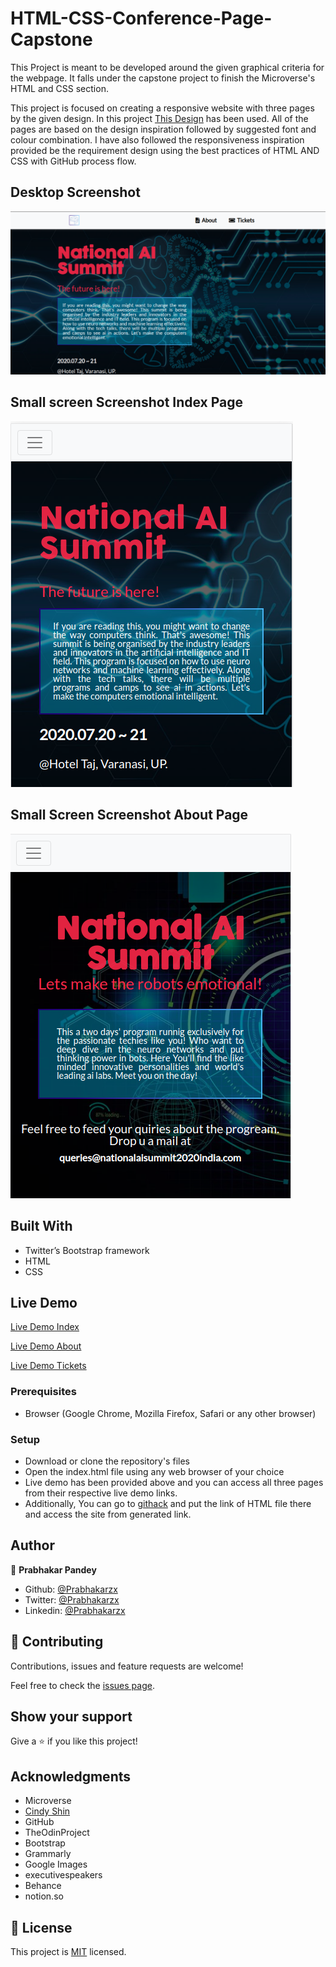 # HTML-CSS-Conference-Page-Capstone
This Project is meant to be developed around the given graphical criteria for the webpage. It falls under the capstone project to finish the Microverse's HTML and CSS section.

> 
This project is focused on creating a responsive website with three pages by the given design. In this project [This Design](https://www.behance.net/gallery/29845175/CC-Global-Summit-2015) has been used. All of the pages are based on the design inspiration followed by suggested font and colour combination. I have also followed the responsiveness inspiration provided be the requirement design using the best practices of HTML AND CSS with GitHub process flow.

## Desktop Screenshot

![screenshot](./img/NationalAiIndexPage.png)

## Small screen Screenshot Index Page

![screenshot](./img/NationalAiIndexMobile.png)

## Small Screen Screenshot About Page
![screenshot](./img/NationalAiAboutMobile.png)

## Built With

- Twitter’s Bootstrap framework
- HTML
- CSS

## Live Demo

[Live Demo Index](https://rawcdn.githack.com/Rocio01/Using-Bootstrap/7f17872a78c8abf7a56cfebcab8d6643aa55f7ff/index.html)

[Live Demo About]()

[Live Demo Tickets]()


### Prerequisites

- Browser (Google Chrome, Mozilla Firefox, Safari or any other browser)

### Setup

- Download or clone the repository's files
- Open the index.html file using any web browser of your choice
- Live demo has been provided above and you can access all three pages from their respective live demo links.
- Additionally, You can go to [githack](https://raw.githack.com) and put the link of HTML file there and access the site from generated link.

## Author

👤 **Prabhakar Pandey**

- Github: [@Prabhakarzx](https://github.com/Prabhakarzx)
- Twitter: [@Prabhakarzx](https://twitter.com/prabhakarzx)
- Linkedin: [@Prabhakarzx](https://www.linkedin.com/in/prabhakarzx/)

## 🤝 Contributing

Contributions, issues and feature requests are welcome!

Feel free to check the [issues page](https://github.com/Prabhakarzx/HTML-CSS-Conference-Page-Capstone/issues).

## Show your support

Give a ⭐️ if you like this project!

## Acknowledgments

- Microverse
- [Cindy Shin](https://www.behance.net/adagio07)
- GitHub
- TheOdinProject
- Bootstrap
- Grammarly
- Google Images
- executivespeakers
- Behance
- notion.so

## 📝 License

This project is [MIT](lic.url) licensed.

